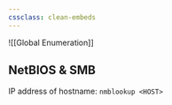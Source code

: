```yaml
---
cssclass: clean-embeds
---
```


![[Global Enumeration]]

## NetBIOS & SMB
IP address of hostname:
`nmblookup <HOST>`